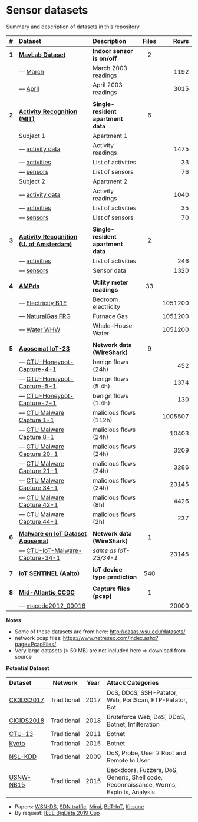 # Sensor datasets

Summary and description of datasets in this repository

|   #   | Dataset                                                                     | Description                        | Files |    Rows | 
|:-----:|:----------------------------------------------------------------------------|:-----------------------------------|:-----:|--------:|
| **1** | **[MavLab Dataset](mavlab)**                                                | **Indoor sensor is on/off**        |   2   |         |
|       | — [March](mavlab/2003_march.csv)                                            | March 2003 readings                |       |    1192 |
|       | — [April](mavlab/2003_april.csv)                                            | April 2003 readings                |       |    3015 | 
|       |                                                                             |                                    |       |         |
| **2** | **[Activity Recognition (MIT)](ar-mit)**                                    | **Single-resident apartment data** |   6   |         |
|       | Subject 1                                                                   | Apartment 1                        |       |         |
|       | — [activity data](ar-mit/1_activities_data.csv)                             | Activity readings                  |       |    1475 |
|       | — [activities](ar-mit/1_activities.csv)                                     | List of activities                 |       |      33 |
|       | — [sensors](ar-mit/1_sensors.csv)                                           | List of sensors                    |       |      76 |
|       | Subject 2                                                                   | Apartment 2                        |       |         |
|       | — [activity data](ar-mit/2_activities_data.csv)                             | Activity readings                  |       |    1040 |
|       | — [activities](ar-mit/2_activities.csv)                                     | List of activities                 |       |      35 |
|       | — [sensors](ar-mit/2_sensors.csv)                                           | List of sensors                    |       |      70 |
|       |                                                                             |                                    |       |         |
| **3** | **[Activity Recognition (U. of Amsterdam)](ar-ams)**                        | **Single-resident apartment data** |   2   |         |
|       | — [activities](ar-ams/activities.csv)                                       | List of activities                 |       |     246 |
|       | — [sensors](ar-ams/sensors.csv)                                             | Sensor data                        |       |    1320 |
|       |                                                                             |                                    |       |         |
| **4** | **[AMPds](ampds)**                                                          | **Utility meter readings**         |  33   |         |
|       | — [Electricity B1E](ampds/Electricity_B1E-1.csv)                            | Bedroom electricity                |       | 1051200 |
|       | — [NaturalGas FRG](ampds/NaturalGas_FRG-1.csv)                              | Furnace Gas                        |       | 1051200 |
|       | — [Water WHW](ampds/Water_WHW-1.csv)                                        | Whole-House Water                  |       | 1051200 |
|       |                                                                             |                                    |       |         |
| **5** | **[Aposemat IoT-23](iot-23)**                                               | **Network data (WireShark)**       |   9   |         |
|       | — [CTU-Honeypot-Capture-4-1](iot-23/CTU-Honeypot-Capture-4-1-labeled.csv)   | benign flows (24h)                 |       |     452 |
|       | — [CTU-Honeypot-Capture-5-1](iot-23/CTU-Honeypot-Capture-5-1-labeled.csv)   | benign flows (5.4h)                |       |    1374 |
|       | — [CTU-Honeypot-Capture-7-1](iot-23/CTU-Honeypot-Capture-7-1-labeled.csv)   | benign flows (1.4h)                |       |     130 |
|       | — [CTU Malware Capture 1-1](iot-23/12-attr/CTU-IoT-Malware-Capture-1-1.csv) | malicious flows (112h)             |       | 1005507 |
|       | — [CTU Malware Capture 8-1](iot-23/CTU-Malware-Capture-8-1-labeled.csv)     | malicious flows (24h)              |       |   10403 |
|       | — [CTU Malware Capture 20-1](iot-23/CTU-Malware-Capture-20-1-labeled.csv)   | malicious flows (24h)              |       |    3209 |
|       | — [CTU Malware Capture 21-1](iot-23/CTU-Malware-Capture-21-1-labeled.csv)   | malicious flows (24h)              |       |    3286 |
|       | — [CTU Malware Capture 34-1](iot-23/CTU-Malware-Capture-34-1-labeled.csv)   | malicious flows (24h)              |       |   23145 |
|       | — [CTU Malware Capture 42-1](iot-23/CTU-Malware-Capture-42-1-labeled.csv)   | malicious flows (8h)               |       |    4426 |
|       | — [CTU Malware Capture 44-1](iot-23/CTU-Malware-Capture-44-1-labeled.csv)   | malicious flows (2h)               |       |     237 |
|       |                                                                             |                                    |       |         |
| **6** | **[Malware on IoT Dataset Aposemat](malware)**                              | **Network data (WireShark)**       |   1   |         |
|       | — [CTU-IoT-Malware-Capture-34-1](malware/Malware_Capture-34-1-labeled.csv)  | _same as IoT-23/34-1_              |       |   23145 |
|       |                                                                             |                                    |       |         |
| **7** | **[IoT SENTINEL (Aalto)](iot-sentinel)**                                    | **IoT device type prediction**     |  540  |         |
|       |                                                                             |                                    |       |         |
| **8** | **[Mid-Atlantic CCDC](maccdc)**                                             | **Capture files (pcap)**           |   1   |         |
|       | — [maccdc2012_00016](maccdc/maccdc2012_00016.csv)                           |                                    |       |   20000 |

**Notes:**

- Some of these datasets are from here: <http://casas.wsu.edu/datasets/>
- network pcap files: <https://www.netresec.com/index.ashx?page=PcapFiles/>
- Very large datasets (> 50 MB) are not included here => download from source

**Potential Dataset**

| Dataset           |    Network    | Year | Attack Categories                                                                         |
|:------------------|:-------------:|:----:|:------------------------------------------------------------------------------------------| 
| [CICIDS2017][DS5] |  Traditional  | 2017 | DoS, DDoS, SSH-Patator, Web, PortScan, FTP-Patator, Bot.                                  |
| [CICIDS2018][DS6] |  Traditional  | 2018 | Bruteforce Web, DoS, DDoS, Botnet, Infilteration                                          |
| [CTU-13][DS2]     |  Traditional  | 2011 | Botnet                                                                                    |
| [Kyoto][DS3]      |  Traditional  | 2015 | Botnet                                                                                    |
| [NSL-KDD][DS1]    |  Traditional  | 2009 | DoS, Probe, User 2 Root and Remote to User                                                |
| [USNW-NB15][DS4]  |  Traditional  | 2015 | Backdoors, Fuzzers, DoS, Generic, Shell code, Reconnaissance, Worms, Exploits, Analysis   |

- Papers: [WSN-DS](https://www.hindawi.com/journals/js/2016/4731953/), [SDN traffic](https://arxiv.org/pdf/1611.07400.pdf), [Mirai](https://www.usenix.org/system/files/conference/usenixsecurity17/sec17-antonakakis.pdf), [BoT-IoT](https://www.sciencedirect.com/science/article/pii/S0167739X18327687), [Kitsune](https://arxiv.org/pdf/1802.09089.pdf)
- By request: [IEEE BigData 2019 Cup](https://knowledgepit.ml/suspicious-network-event-recognition/)

[DS1]: https://www.unb.ca/cic/datasets/nsl.html
[DS2]: https://www.stratosphereips.org/datasets-ctu13
[DS3]: http://www.takakura.com/Kyoto_data/
[DS4]: https://research.unsw.edu.au/projects/unsw-nb15-dataset
[DS5]: https://www.kaggle.com/datasets/cicdataset/cicids2017
[DS6]: https://www.unb.ca/cic/datasets/ids-2018.html


